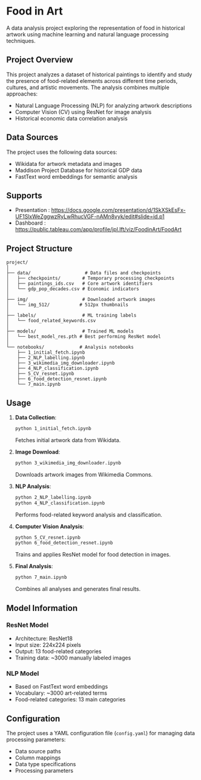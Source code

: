 # Food in Art

A data analysis project exploring the representation of food in historical artwork using machine learning and natural language processing techniques.

## Project Overview

This project analyzes a dataset of historical paintings to identify and study the presence of food-related elements across different time periods, cultures, and artistic movements. The analysis combines multiple approaches:

- Natural Language Processing (NLP) for analyzing artwork descriptions
- Computer Vision (CV) using ResNet for image analysis
- Historical economic data correlation analysis

## Data Sources

The project uses the following data sources:
- Wikidata for artwork metadata and images
- Maddison Project Database for historical GDP data
- FastText word embeddings for semantic analysis

## Supports

- Presentation : <https://docs.google.com/presentation/d/1SkXSkEsFx-UF1SlxWeZggwzRyLwRhucVGF-nAMn8vyk/edit#slide=id.p1>
- Dashboard : <https://public.tableau.com/app/profile/jpl.lft/viz/FoodinArt/FoodArt>

## Project Structure

```
project/
│
├── data/                    # Data files and checkpoints
│   ├── checkpoints/        # Temporary processing checkpoints
│   ├── paintings_ids.csv   # Core artwork identifiers
│   └── gdp_pop_decades.csv # Economic indicators
│
├── img/                    # Downloaded artwork images
│   └── img_512/           # 512px thumbnails
│
├── labels/                 # ML training labels
│   └── food_related_keywords.csv
│
├── models/                 # Trained ML models
│   └── best_model_res.pth # Best performing ResNet model
│
└── notebooks/             # Analysis notebooks
    ├── 1_initial_fetch.ipynb
    ├── 2_NLP_labelling.ipynb
    ├── 3_wikimedia_img_downloader.ipynb
    ├── 4_NLP_classification.ipynb
    ├── 5_CV_resnet.ipynb
    ├── 6_food_detection_resnet.ipynb
    └── 7_main.ipynb
```


## Usage

1. **Data Collection**:
   ```bash
   python 1_initial_fetch.ipynb
   ```
   Fetches initial artwork data from Wikidata.

2. **Image Download**:
   ```bash
   python 3_wikimedia_img_downloader.ipynb
   ```
   Downloads artwork images from Wikimedia Commons.

3. **NLP Analysis**:
   ```bash
   python 2_NLP_labelling.ipynb
   python 4_NLP_classification.ipynb
   ```
   Performs food-related keyword analysis and classification.

4. **Computer Vision Analysis**:
   ```bash
   python 5_CV_resnet.ipynb
   python 6_food_detection_resnet.ipynb
   ```
   Trains and applies ResNet model for food detection in images.

5. **Final Analysis**:
   ```bash
   python 7_main.ipynb
   ```
   Combines all analyses and generates final results.

## Model Information

### ResNet Model
- Architecture: ResNet18
- Input size: 224x224 pixels
- Output: 13 food-related categories
- Training data: ~3000 manually labeled images

### NLP Model
- Based on FastText word embeddings
- Vocabulary: ~3000 art-related terms
- Food-related categories: 13 main categories

## Configuration

The project uses a YAML configuration file (`config.yaml`) for managing data processing parameters:
- Data source paths
- Column mappings
- Data type specifications
- Processing parameters


